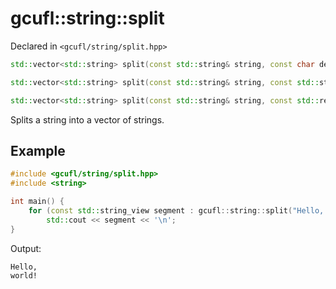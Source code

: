# gcufl::string::split
Declared in `<gcufl/string/split.hpp>`
```cpp
std::vector<std::string> split(const std::string& string, const char delimiter) noexcept;

std::vector<std::string> split(const std::string& string, const std::string_view delimiter = "") noexcept;

std::vector<std::string> split(const std::string& string, const std::regex& delimiter) noexcept;
```
Splits a string into a vector of strings.
## Example
```cpp
#include <gcufl/string/split.hpp>
#include <string>

int main() {
	for (const std::string_view segment : gcufl::string::split("Hello, world!", ' '))
		std::cout << segment << '\n';
}
```
Output:
```
Hello,
world!
```
